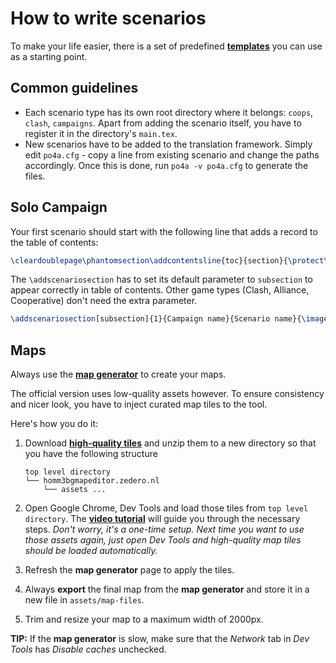 # How to write scenarios

To make your life easier, there is a set of predefined [**templates**](https://github.com/qwrtln/Homm3BG-mission-book/tree/main/templates) you can use as a starting point.

## Common guidelines

- Each scenario type has its own root directory where it belongs: `coops`, `clash`, `campaigns`. Apart from adding the scenario itself, you have to register it in the directory's `main.tex`.
- New scenarios have to be added to the translation framework. Simply edit `po4a.cfg` - copy a line from existing scenario and change the paths accordingly. Once this is done, run `po4a -v po4a.cfg` to generate the files.

## Solo Campaign

Your first scenario should start with the following line that adds a record to the table of contents:

```latex
\cleardoublepage\phantomsection\addcontentsline{toc}{section}{\protect\numberline{} {} {} {} {}<Campaign Name Here>}
```

The `\addscenariosection` has to set its default parameter to `subsection` to appear correctly in table of contents. Other game types (Clash, Alliance, Cooperative) don't need the extra parameter.

```latex
\addscenariosection[subsection]{1}{Campaign name}{Scenario name}{\images/title.png}
```

## Maps

Always use the [**map generator**](http://homm3bgmapeditor.zedero.nl/) to create your maps.

The official version uses low-quality assets however. To ensure consistency and nicer look, you have to inject curated map tiles to the tool.

Here's how you do it:

1. Download [**high-quality tiles**](https://drive.google.com/file/d/1d2iTxc_dUNzT3h-jSftbV1v-BxiYshtl/view?usp=drive_link) and unzip them to a new directory so that you have the following structure

    ```
    top level directory
    └── homm3bgmapeditor.zedero.nl
        └── assets ...
    ```

2. Open Google Chrome, Dev Tools and load those tiles from `top level directory`. The [**video tutorial**](https://drive.google.com/file/d/18R71p7fx9ZyZ9Z-XjZlxAK_OKEmRNEBU/view?usp=drive_link) will guide you through the necessary steps. *Don't worry, it's a one-time setup. Next time you want to use those assets again, just open Dev Tools and high-quality map tiles should be loaded automatically.*

3. Refresh the **map generator** page to apply the tiles.

4. Always **export** the final map from the **map generator** and store it in a new file in `assets/map-files`.

5. Trim and resize your map to a maximum width of 2000px.

**TIP:** If the **map generator** is slow, make sure that the *Network* tab in *Dev Tools* has *Disable caches* unchecked.
